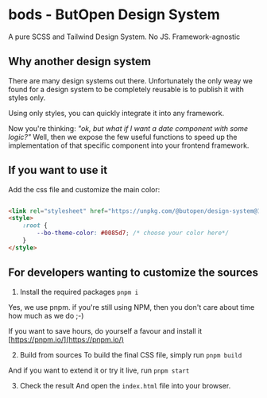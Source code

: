# bods - ButOpen Design System

A pure SCSS and Tailwind Design System. No JS. Framework-agnostic

## Why another design system

There are many design systems out there. Unfortunately the only weay we found for a design system to be completely
reusable is to publish it with styles only.

Using only styles, you can quickly integrate it into any framework.

Now you're thinking: _"ok, but what if I want a date component with some logic?"_
Well, then we expose the few useful functions to speed up the implementation of that specific component into your
frontend framework.

## If you want to use it
Add the css file and customize the main color:
```html

<link rel="stylesheet" href="https://unpkg.com/@butopen/design-system@1.0.0/dist/index.css">
<style>
    :root {
        --bo-theme-color: #0085d7; /* choose your color here*/
    }
</style>

```

## For developers wanting to customize the sources
1) Install the required packages
```pnpm i```

Yes, we use pnpm. if you're still using NPM, then you don't care about time how much as we do ;-)

If you want to save hours, do yourself a favour and install it [https://pnpm.io/](https://pnpm.io/)


2) Build from sources
To build the final CSS file, simply run
```pnpm build```

And if you want to extend it or try it live, run
```pnpm start```

3) Check the result
And open the `index.html` file into your browser.



